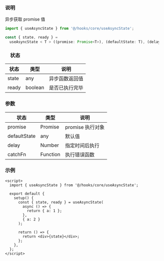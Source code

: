 ### 说明

异步获取 promise 值

```js
import { useAsyncState } from '@/hooks/core/useAsyncState';

const { state, ready } =
  useAsyncState < T > ((promise: Promise<T>), (defaultState: T), (delay = 0), (catchFn = () => {}));
```

### 　状态

| 状态  | 类型    | 说明           |
| ----- | ------- | -------------- |
| state | any     | 异步函数返回值 |
| ready | boolean | 是否已执行完毕 |

### 参数

| 状态         | 类型     | 说明             |
| ------------ | -------- | ---------------- |
| promise      | Promise  | promise 执行对象 |
| defaultState | any      | 默认值           |
| delay        | Number   | 指定时间后执行   |
| catchFn      | Function | 执行错误函数     |

### 示例

```vue
<script>
  import { useAsyncState } from '@/hooks/core/useAsyncState';

  export default {
    setup() {
      const { state, ready } = useAsyncState(
        async () => {
          return { a: 1 };
        },
        { a: 2 }
      );

      return () => {
        return <div>{state}</div>;
      };
    },
  };
</script>
```
